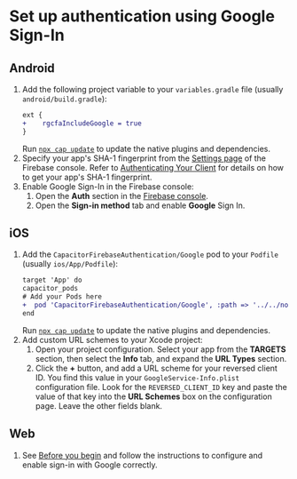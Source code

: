 # Set up authentication using Google Sign-In

## Android

1.  Add the following project variable to your `variables.gradle` file (usually `android/build.gradle`):
    ```diff
    ext {
    +    rgcfaIncludeGoogle = true
    }
    ```
    Run [`npx cap update`](https://capacitorjs.com/docs/cli/update) to update the native plugins and dependencies.
1.  Specify your app's SHA-1 fingerprint from the [Settings page](https://console.firebase.google.com/project/_/settings/general/) of the Firebase console.
    Refer to [Authenticating Your Client](https://developers.google.com/android/guides/client-auth) for details on how to get your app's SHA-1 fingerprint.
1.  Enable Google Sign-In in the Firebase console:
    1.  Open the **Auth** section in the [Firebase console](https://console.firebase.google.com/).
    1.  Open the **Sign-in method** tab and enable **Google** Sign In.

## iOS

1.  Add the `CapacitorFirebaseAuthentication/Google` pod to your `Podfile` (usually `ios/App/Podfile`):
    ```diff
    target 'App' do
    capacitor_pods
    # Add your Pods here
    +  pod 'CapacitorFirebaseAuthentication/Google', :path => '../../node_modules/@robingenz/capacitor-firebase-authentication'
    end
    ```
    Run [`npx cap update`](https://capacitorjs.com/docs/cli/update) to update the native plugins and dependencies.
1.  Add custom URL schemes to your Xcode project:
    1.  Open your project configuration.
        Select your app from the **TARGETS** section, then select the **Info** tab, and expand the **URL Types** section.
    1.  Click the **+** button, and add a URL scheme for your reversed client ID.
        You find this value in your `GoogleService-Info.plist` configuration file.
        Look for the `REVERSED_CLIENT_ID` key and paste the value of that key into the **URL Schemes** box on the configuration page.
        Leave the other fields blank.

## Web

1. See [Before you begin](https://firebase.google.com/docs/auth/web/google-signin#before_you_begin) and follow the instructions to configure and enable sign-in with Google correctly.
